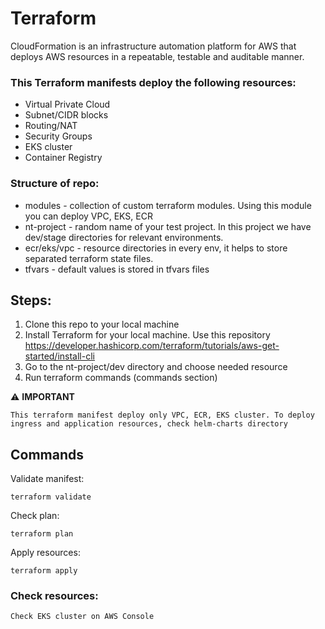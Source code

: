 # Terraform

CloudFormation is an infrastructure automation platform for AWS that deploys AWS resources in a repeatable, testable and auditable manner. 

### This Terraform manifests deploy the following resources:
- Virtual Private Cloud
- Subnet/CIDR blocks
- Routing/NAT
- Security Groups
- EKS cluster
- Container Registry

### Structure of repo:
- modules      -  collection of custom terraform modules. Using this module you can deploy VPC, EKS, ECR
- nt-project   -  random name of your test project. In this project we have dev/stage directories for relevant environments.
- ecr/eks/vpc  -  resource directories in every env, it helps to store separated terraform state files.
- tfvars       -  default values is stored in tfvars files

## Steps:

1.	Clone this repo to your local machine
2.	Install Terraform for your local machine. Use this repository https://developer.hashicorp.com/terraform/tutorials/aws-get-started/install-cli
3.	Go to the nt-project/dev directory and choose needed resource
4.  Run terraform commands (commands section)


⚠️ **IMPORTANT** 

```
This terraform manifest deploy only VPC, ECR, EKS cluster. To deploy ingress and application resources, check helm-charts directory
```


## Commands
Validate manifest: 

```
terraform validate

```
Check plan:

```
terraform plan

```
Apply resources:

```
terraform apply

```

### Check resources:

```
Check EKS cluster on AWS Console

```